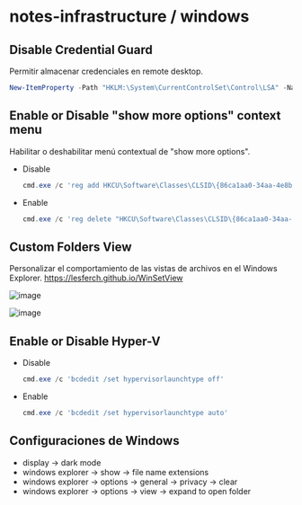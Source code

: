 # notes-infrastructure / windows

## Disable Credential Guard

Permitir almacenar credenciales en remote desktop.

```powershell
New-ItemProperty -Path "HKLM:\System\CurrentControlSet\Control\LSA" -Name "LsaCfgFlags" -PropertyType "DWORD" -Value 0 -Force
```

## Enable or Disable "show more options" context menu

Habilitar o deshabilitar menú contextual de "show more options".

- Disable

  ```powershell
  cmd.exe /c 'reg add HKCU\Software\Classes\CLSID\{86ca1aa0-34aa-4e8b-a509-50c905bae2a2}\InprocServer32 /ve /d "" /f'
  ```

- Enable

  ```powershell
  cmd.exe /c 'reg delete "HKCU\Software\Classes\CLSID\{86ca1aa0-34aa-4e8b-a509-50c905bae2a2}" /f​'
  ```

## Custom Folders View

Personalizar el comportamiento de las vistas de archivos en el Windows Explorer. <https://lesferch.github.io/WinSetView>

![image](https://github.com/user-attachments/assets/aca1780d-2f18-4429-be47-d214a2cb9c9b)

![image](https://github.com/user-attachments/assets/1c6fd6a1-98a5-4836-bfed-e7de3b32bc88)

## Enable or Disable Hyper-V

- Disable

  ```powershell
  cmd.exe /c 'bcdedit /set hypervisorlaunchtype off'
  ```

- Enable

  ```powershell
  cmd.exe /c 'bcdedit /set hypervisorlaunchtype auto'
  ```

## Configuraciones de Windows

- display -> dark mode
- windows explorer -> show -> file name extensions
- windows explorer -> options -> general -> privacy -> clear
- windows explorer -> options -> view -> expand to open folder
